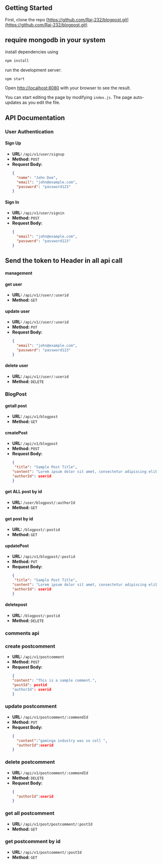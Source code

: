 ## Getting Started

First, clone the repo [https://github.com/Raj-232/blogpost.git](https://github.com/Raj-232/blogpost.git)

## require mongodb in your system

install dependencies using
```bash
npm install

```
run the development server:

```bash
npm start

```

Open [http://localhost:8080](http://localhost:3000) with your browser to see the result.

You can start editing the page by modifying `index.js`. The page auto-updates as you edit the file.


## API Documentation

### User Authentication

#### Sign Up
- **URL:** `/api/v1/user/signup`
- **Method:** `POST`
- **Request Body:**
  ```json
  {
    "name": "John Doe",
    "email": "john@example.com",
    "password": "password123"
  }

#### Sign In
- **URL:** `/api/v1/user/signin`
- **Method:** `POST`
- **Request Body:**
  ```json
  {
    "email": "john@example.com",
    "password": "password123"
  }

## Send the token to Header in all api call


#### management

#### get  user

- **URL:** `/api/v1//user/:userid`
- **Method:** `GET`

#### update user
- **URL:** `/api/v1//user/:userid`
- **Method:** `PUT`
- **Request Body:**
  ```json
  {
    "email": "john@example.com",
    "password": "password123"
  }

#### delete user
- **URL:** `/api/v1//user/:userid`
- **Method:** `DELETE`

### BlogPost

#### getall post
- **URL:** `/api/v1/blogpost`
- **Method:** `GET`

#### createPost
- **URL:** `/api/v1/blogpost`
- **Method:** `POST`
- **Request Body:**
  ```json
  {
   "title": "Sample Post Title",
  "content": "Lorem ipsum dolor sit amet, consectetur adipiscing elit.",
  "authorId": userid
  }
#### get ALL post by id
- **URL:** `/user/blogpost/:authorId`
- **Method:** `GET`

#### get post by id
- **URL:** `/blogpost/:postid`
- **Method:** `GET`

#### updatePost
- **URL:** `/api/v1/blogpost/:postid`
- **Method:** `PUT`
- **Request Body:**
  ```json
  {
   "title": "Sample Post Title",
  "content": "Lorem ipsum dolor sit amet, consectetur adipiscing elit.",
  "authorId": userid
  }
  
#### deletepost
- **URL:** `/blogpost/:postid`
- **Method:** `DELETE`

### comments api

### create postcomment
- **URL:** `/api/v1/postcomment`
- **Method:** `POST`
- **Request Body:**
  ```json
  {
  "content": "This is a sample comment.",
  "postId": postid
  "authorId": userid
  }
### update postcomment
- **URL:** `/api/v1/postcomment/:commendId`
- **Method:** `PUT`
- **Request Body:**
  ```json
  {
    "content":"gaminga industry was so coll ",
    "authorId":userid
  }

### delete postcomment
- **URL:** `/api/v1/postcomment/:commendId`
- **Method:** `DELETE`
- **Request Body:**
  ```json
  {
    "authorId":userid
  }

### get all postcomment
- **URL:** `/api/v1/post/postcomment/:postId`
- **Method:** `GET`

### get postcomment by id
- **URL:** `/api/v1/postcomment/:postId`
- **Method:** `GET`
